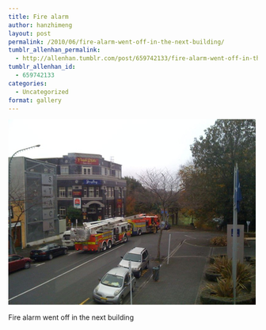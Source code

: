```yaml
---
title: Fire alarm
author: hanzhimeng
layout: post
permalink: /2010/06/fire-alarm-went-off-in-the-next-building/
tumblr_allenhan_permalink:
  - http://allenhan.tumblr.com/post/659742133/fire-alarm-went-off-in-the-next-building
tumblr_allenhan_id:
  - 659742133
categories:
  - Uncategorized
format: gallery
---
```

[<img class="alignnone size-full wp-image-494" alt="tumblr_l3fsaiCh4X1qzkacto1_" src="/images/uploads/2013/03/tumblr_l3fsaiCh4X1qzkacto1_.jpg" width="500" height="375" />][1]

Fire alarm went off in the next building

 [1]: /images/uploads/2013/03/tumblr_l3fsaiCh4X1qzkacto1_.jpg
